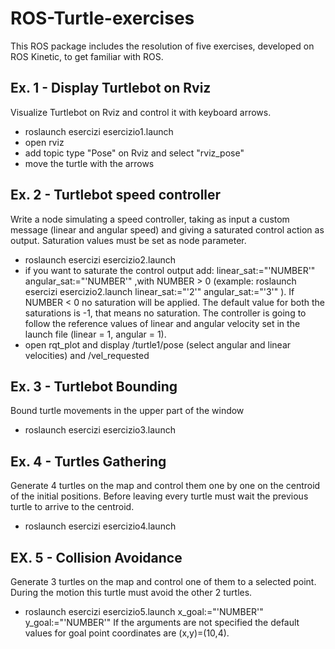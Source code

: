 # ROS-Turtle-exercises

This ROS package includes the resolution of five exercises, developed on ROS Kinetic, to get familiar with ROS.

## Ex. 1 - Display Turtlebot on Rviz
Visualize Turtlebot on Rviz and control it with keyboard arrows.

- roslaunch esercizi esercizio1.launch
- open rviz
- add topic type "Pose" on Rviz and select "rviz_pose"
- move the turtle with the arrows

## Ex. 2 - Turtlebot speed controller
Write a node simulating a speed controller, taking as input a custom message (linear and angular speed) and giving a saturated control action as output. Saturation values must be set as node parameter. 

- roslaunch esercizi esercizio2.launch 
- if you want to saturate the control output add: linear_sat:="'NUMBER'" angular_sat:="'NUMBER'" ,with 
  NUMBER > 0 (example: roslaunch esercizi esercizio2.launch linear_sat:="'2'" angular_sat:="'3'" ).
  If NUMBER < 0 no saturation will be applied. The default value for both the saturations is -1, that 
  means no saturation. The controller is going to follow the reference values of linear and angular 
  velocity set in the launch file (linear = 1, angular = 1).
- open rqt_plot and display /turtle1/pose (select angular and linear velocities) and /vel_requested

## Ex. 3 - Turtlebot Bounding
Bound turtle movements in the upper part of the window

- roslaunch esercizi esercizio3.launch

## Ex. 4 - Turtles Gathering
Generate 4 turtles on the map and control them one by one on the centroid of the initial positions. Before leaving every turtle must wait the previous turtle to arrive to the centroid.

- roslaunch esercizi esercizio4.launch

## EX. 5 - Collision Avoidance
Generate 3 turtles on the map and control one of them to a selected point. During the motion this turtle must avoid the other 2 turtles.

- roslaunch esercizi esercizio5.launch x_goal:="'NUMBER'" y_goal:="'NUMBER'" 
  If the arguments are not specified the default values for goal point coordinates are (x,y)=(10,4).

	
